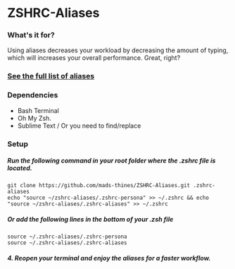 # ZSHRC-Aliases

### What's it for?
Using aliases decreases your workload by decreasing the amount of typing, which will increases your overall performance.
Great, right?

### [See the full list of aliases](https://github.com/mads-thines/ZSHRC-Aliases/wiki/Aliases-list)

### Dependencies
- Bash Terminal
- Oh My Zsh.
- Sublime Text / Or you need to find/replace

### Setup
##### Run the following command in your root folder where the .zshrc file is located.
```
git clone https://github.com/mads-thines/ZSHRC-Aliases.git .zshrc-aliases
echo "source ~/zshrc-aliases/.zshrc-persona" >> ~/.zshrc && echo "source ~/zshrc-aliases/.zshrc-aliases" >> ~/.zshrc
```
##### Or add the following lines in the bottom of your .zsh file
```
source ~/.zshrc-aliases/.zshrc-persona
source ~/.zshrc-aliases/.zshrc-aliases
```
##### 4. Reopen your terminal and enjoy the aliases for a faster workflow.
